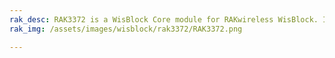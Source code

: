 ```yaml
---
rak_desc: RAK3372 is a WisBlock Core module for RAKwireless WisBlock. It extends the WisBlock series with a very efficient core based on STM32WL LoRa SoC which supports LoRa P2P and LoRaWAN functionality.
rak_img: /assets/images/wisblock/rak3372/RAK3372.png

---
```


<rk-redirect to="/Product-Categories/WisBlock/RAK3372/Overview/" />